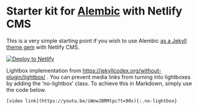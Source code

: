 # Starter kit for [Alembic](https://alembic.darn.es/) with Netlify CMS

This is a very simple starting point if you wish to use Alembic [as a Jekyll theme gem](https://alembic.darn.es/#as-a-jekyll-theme) with Netlify CMS.

[![Deploy to Netlify](https://www.netlify.com/img/deploy/button.svg)](https://app.netlify.com/start/deploy?repository=https://github.com/daviddarnes/alembic-netlifycms-kit&stack=cms)

Lightbox implementation from https://jekyllcodex.org/without-plugin/lightbox/ . You can prevent media links from turning into lightboxes by adding the ‘no-lightbox’ class. To achieve this in Markdown, simply use the code below.

`[video link](https://youtu.be/iWowJBRMtpc?t=90s){:.no-lightbox}`
